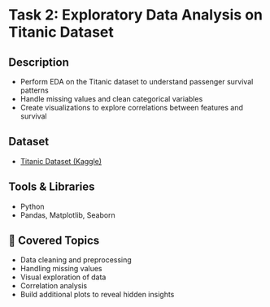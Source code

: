 # Task 2: Exploratory Data Analysis on Titanic Dataset

## Description
- Perform EDA on the Titanic dataset to understand passenger survival patterns  
- Handle missing values and clean categorical variables  
- Create visualizations to explore correlations between features and survival  

## Dataset
- [Titanic Dataset (Kaggle)](https://www.kaggle.com/c/titanic/data)  

## Tools & Libraries
- Python  
- Pandas, Matplotlib, Seaborn  

## 📌 Covered Topics
- Data cleaning and preprocessing  
- Handling missing values  
- Visual exploration of data  
- Correlation analysis  
- Build additional plots to reveal hidden insights  

